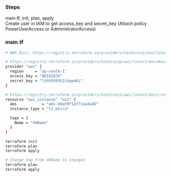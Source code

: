 ### Steps
main.tf, init, plan, apply<br>
Create user in IAM to get access_key and secret_key (Attach policy PowerUserAccess or AdministratorAccess)

### main.tf
```bash
# AWS Docs: https://registry.terraform.io/providers/hashicorp/aws/latest/docs

# https://registry.terraform.io/providers/hashicorp/aws/latest/docs#authentication-and-configuration
provider "aws" {
  region     = "ap-south-1"
  access_key = "AKIA2QJX"
  secret_key = "lzh59V0Vh2ikgwmKz"
}

# https://registry.terraform.io/providers/hashicorp/aws/latest/docs/resources/instance
resource "aws_instance" "os1" {
  ami           = "ami-0da59f1af71ea4ad2"
  instance_type = "t2.micro"

  tags = {
    Name = "VmName"
  }
}
```
```bash
terraform init
terraform plan
terraform apply

# Change tag from VmName to Changed
terraform plan
terraform apply
```
